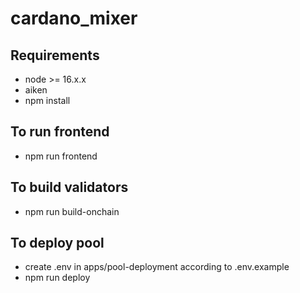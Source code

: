 # cardano_mixer

## Requirements

- node >= 16.x.x
- aiken
- npm install

## To run frontend

- npm run frontend

## To build validators

- npm run build-onchain

## To deploy pool

- create .env in apps/pool-deployment according to .env.example
- npm run deploy
